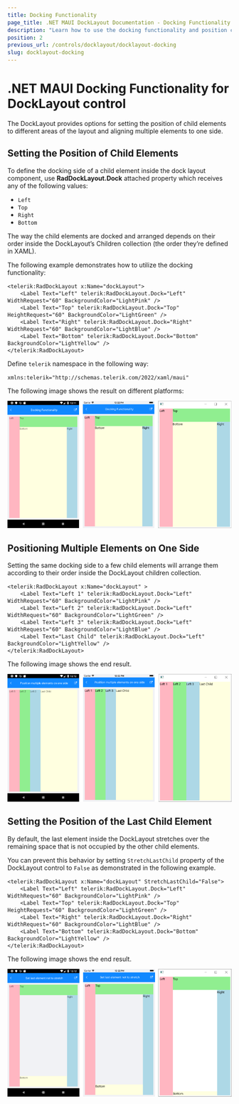 ```yaml
---
title: Docking Functionality
page_title: .NET MAUI DockLayout Documentation - Docking Functionality
description: "Learn how to use the docking functionality and position child elements with the Telerik UI for .NET MAUI DockLayout control."
position: 2
previous_url: /controls/docklayout/docklayout-docking
slug: docklayout-docking
---
```


# .NET MAUI Docking Functionality for DockLayout control

The DockLayout provides options for setting the position of child elements to different areas of the layout and aligning multiple elements to one side.  

## Setting the Position of Child Elements

To define the docking side of a child element inside the dock layout component, use **RadDockLayout.Dock** attached property which receives any of the following values:

* `Left`
* `Top`
* `Right`
* `Bottom`

The way the child elements are docked and arranged depends on their order inside the DockLayout’s Children collection (the order they’re defined in XAML).

The following example demonstrates how to utilize the docking functionality:

```XAML
<telerik:RadDockLayout x:Name="dockLayout">
    <Label Text="Left" telerik:RadDockLayout.Dock="Left" WidthRequest="60" BackgroundColor="LightPink" />
    <Label Text="Top" telerik:RadDockLayout.Dock="Top" HeightRequest="60" BackgroundColor="LightGreen" />
    <Label Text="Right" telerik:RadDockLayout.Dock="Right" WidthRequest="60" BackgroundColor="LightBlue" />
    <Label Text="Bottom" telerik:RadDockLayout.Dock="Bottom" BackgroundColor="LightYellow" />
</telerik:RadDockLayout>
```

Define `telerik` namespace in the following way:

```XAML
xmlns:telerik="http://schemas.telerik.com/2022/xaml/maui"
```


The following image shows the result on different platforms:

![DockLayout Docking](images/docklayout_docking_feature.png)

## Positioning Multiple Elements on One Side

Setting the same docking side to a few child elements will arrange them according to their order inside the DockLayout children collection.  

```XAML
<telerik:RadDockLayout x:Name="dockLayout" >
    <Label Text="Left 1" telerik:RadDockLayout.Dock="Left" WidthRequest="60" BackgroundColor="LightPink" />
    <Label Text="Left 2" telerik:RadDockLayout.Dock="Left" WidthRequest="60" BackgroundColor="LightGreen" />
    <Label Text="Left 3" telerik:RadDockLayout.Dock="Left" WidthRequest="60" BackgroundColor="LightBlue" />
    <Label Text="Last Child" telerik:RadDockLayout.Dock="Left" BackgroundColor="LightYellow" />
</telerik:RadDockLayout>
```


The following image shows the end result.

![DockLayout Elements on one side](images/docklayout_positiononeside.png)

## Setting the Position of the Last Child Element

By default, the last element inside the DockLayout stretches over the remaining space that is not occupied by the other child elements.

You can prevent this behavior by setting `StretchLastChild` property of the DockLayout control to `False` as demonstrated in the following example.

```XAML
<telerik:RadDockLayout x:Name="dockLayout" StretchLastChild="False">
    <Label Text="Left" telerik:RadDockLayout.Dock="Left" WidthRequest="60" BackgroundColor="LightPink" />
    <Label Text="Top" telerik:RadDockLayout.Dock="Top" HeightRequest="60" BackgroundColor="LightGreen" />
    <Label Text="Right" telerik:RadDockLayout.Dock="Right" WidthRequest="60" BackgroundColor="LightBlue" />
    <Label Text="Bottom" telerik:RadDockLayout.Dock="Bottom" BackgroundColor="LightYellow" />
</telerik:RadDockLayout>
```

The following image shows the end result.

![DockLayout Positioning](images/docklayout_positionlast.png)

